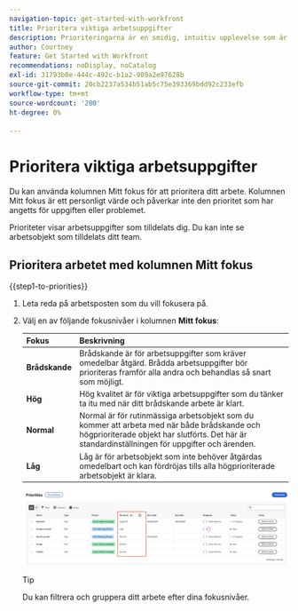 ```yaml
---
navigation-topic: get-started-with-workfront
title: Prioritera viktiga arbetsuppgifter
description: Prioriteringarna är en smidig, intuitiv upplevelse som är skräddarsydd för uppgiftsägare.
author: Courtney
feature: Get Started with Workfront
recommendations: noDisplay, noCatalog
exl-id: 31793b0e-444c-492c-b1a2-909a2e97628b
source-git-commit: 20cb2237a534b51ab5c75e393369bdd92c233efb
workflow-type: tm+mt
source-wordcount: '200'
ht-degree: 0%

---
```


# Prioritera viktiga arbetsuppgifter

Du kan använda kolumnen Mitt fokus för att prioritera ditt arbete. Kolumnen Mitt fokus är ett personligt värde och påverkar inte den prioritet som har angetts för uppgiften eller problemet.

Prioriteter visar arbetsuppgifter som tilldelats dig. Du kan inte se arbetsobjekt som tilldelats ditt team.

## Prioritera arbetet med kolumnen Mitt fokus

{{step1-to-priorities}}

1. Leta reda på arbetsposten som du vill fokusera på.
1. Välj en av följande fokusnivåer i kolumnen **Mitt fokus**:

   | Fokus | Beskrivning |
   |-----------|-------------|
   | **Brådskande** | Brådskande är för arbetsuppgifter som kräver omedelbar åtgärd. Brådda arbetsuppgifter bör prioriteras framför alla andra och behandlas så snart som möjligt. |
   | **Hög** | Hög kvalitet är för viktiga arbetsuppgifter som du tänker ta itu med när ditt brådskande arbete är klart. |
   | **Normal** | Normal är för rutinmässiga arbetsobjekt som du kommer att arbeta med när både brådskande och högprioriterade objekt har slutförts. Det här är standardinställningen för uppgifter och ärenden. |
   | **Låg** | Låg är för arbetsobjekt som inte behöver åtgärdas omedelbart och kan fördröjas tills alla högprioriterade arbetsobjekt är klara. |

   ![](assets/my-focus-new.png)

   >[!TIP]
   >
   >Du kan filtrera och gruppera ditt arbete efter dina fokusnivåer.

